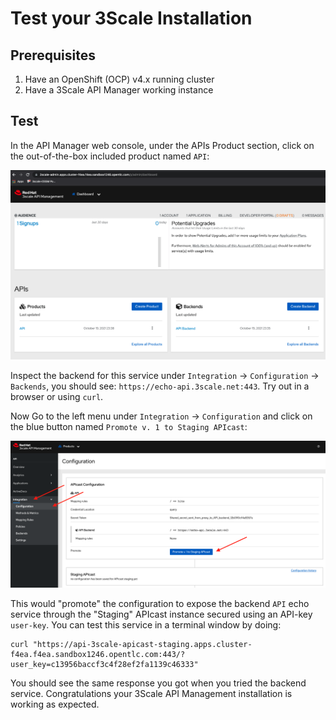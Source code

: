 # Test your 3Scale Installation

## Prerequisites

1. Have an OpenShift (OCP) v4.x running cluster
2. Have a 3Scale API Manager working instance

## Test

In the API Manager web console, under the APIs Product section, click on the out-of-the-box included product named `API`:

![](../images/3scale-dashboard.png)

Inspect the backend for this service under `Integration` -> `Configuration` -> `Backends`, you should see: `https://echo-api.3scale.net:443`. Try out in a browser or using `curl`.

Now Go to the left menu under `Integration` -> `Configuration` and click on the blue button named `Promote v. 1 to Staging APIcast`:

![](../images/amp-sample-api.png)

This would "promote" the configuration to expose the backend `API` echo service through the "Staging" APIcast instance secured using an API-key `user-key`. You can test this service in a terminal window by doing:
```
curl "https://api-3scale-apicast-staging.apps.cluster-f4ea.f4ea.sandbox1246.opentlc.com:443/?user_key=c13956baccf3c4f28ef2fa1139c46333"
```
You should see the same response you got when you tried the backend service.
Congratulations your 3Scale API Management installation is working as expected.